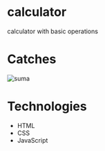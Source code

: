# calculator
calculator with basic operations
# Catches
![suma](https://user-images.githubusercontent.com/114196106/210139099-2e90041f-cded-4c11-877b-10c690162343.JPG)

# Technologies
<ul>
  <li> HTML </li>
  <li> CSS </li>
  <li> JavaScript </li>
</ul>
